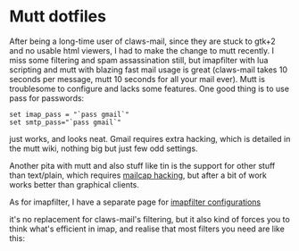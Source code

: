 # Mutt dotfiles

After being a long-time user of claws-mail, since they are
stuck to gtk+2 and no usable html viewers, I had to make the
change to mutt recently. I miss some filtering and spam
assassination still, but imapfilter with lua scripting and
mutt with blazing fast mail usage is great (claws-mail takes
10 seconds per message, mutt 10 seconds for all your mail
ever). Mutt is troublesome to configure and lacks some
features. One good thing is to use pass for passwords:

```
set imap_pass = "`pass gmail`"
set smtp_pass="`pass gmail`"
```

just works, and looks neat. Gmail requires extra hacking,
which is detailed in the mutt wiki, nothing big but just few
odd settings.

Another pita with mutt and also stuff like tin is the support
for other stuff than text/plain, which requires [mailcap
hacking](mailcap.html), but
after a bit of work works better than graphical clients.

As for imapfilter, I have a separate page for [imapfilter
configurations](imapfilter.html)

it's no replacement for claws-mail's
filtering, but it also kind of forces you to think what's efficient
in imap, and realise that most filters you need are like this:

